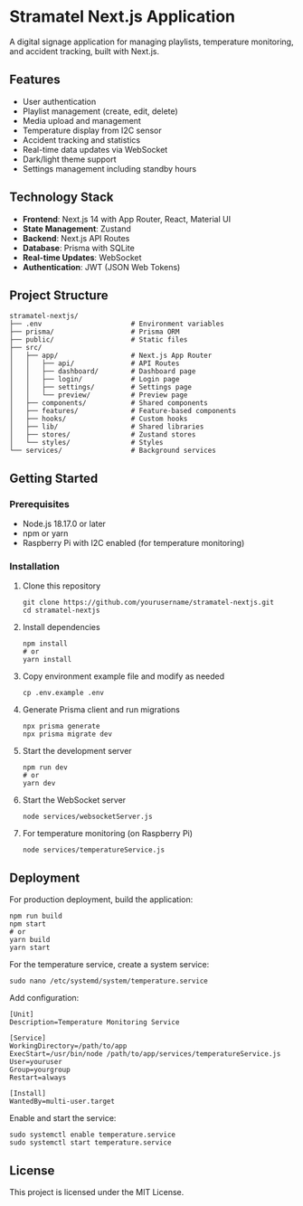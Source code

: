 # Stramatel Next.js Application

A digital signage application for managing playlists, temperature monitoring, and accident tracking, built with Next.js.

## Features

- User authentication
- Playlist management (create, edit, delete)
- Media upload and management
- Temperature display from I2C sensor
- Accident tracking and statistics
- Real-time data updates via WebSocket
- Dark/light theme support
- Settings management including standby hours

## Technology Stack

- **Frontend**: Next.js 14 with App Router, React, Material UI
- **State Management**: Zustand
- **Backend**: Next.js API Routes
- **Database**: Prisma with SQLite
- **Real-time Updates**: WebSocket
- **Authentication**: JWT (JSON Web Tokens)

## Project Structure

```
stramatel-nextjs/
├── .env                      # Environment variables
├── prisma/                   # Prisma ORM
├── public/                   # Static files
├── src/
│   ├── app/                  # Next.js App Router
│   │   ├── api/              # API Routes
│   │   ├── dashboard/        # Dashboard page
│   │   ├── login/            # Login page
│   │   ├── settings/         # Settings page
│   │   └── preview/          # Preview page
│   ├── components/           # Shared components
│   ├── features/             # Feature-based components
│   ├── hooks/                # Custom hooks
│   ├── lib/                  # Shared libraries
│   ├── stores/               # Zustand stores
│   └── styles/               # Styles
└── services/                 # Background services
```

## Getting Started

### Prerequisites

- Node.js 18.17.0 or later
- npm or yarn
- Raspberry Pi with I2C enabled (for temperature monitoring)

### Installation

1. Clone this repository
   ```
   git clone https://github.com/yourusername/stramatel-nextjs.git
   cd stramatel-nextjs
   ```

2. Install dependencies
   ```
   npm install
   # or
   yarn install
   ```

3. Copy environment example file and modify as needed
   ```
   cp .env.example .env
   ```

4. Generate Prisma client and run migrations
   ```
   npx prisma generate
   npx prisma migrate dev
   ```

5. Start the development server
   ```
   npm run dev
   # or
   yarn dev
   ```

6. Start the WebSocket server
   ```
   node services/websocketServer.js
   ```

7. For temperature monitoring (on Raspberry Pi)
   ```
   node services/temperatureService.js
   ```

## Deployment

For production deployment, build the application:

```
npm run build
npm start
# or
yarn build
yarn start
```

For the temperature service, create a system service:

```
sudo nano /etc/systemd/system/temperature.service
```

Add configuration:

```
[Unit]
Description=Temperature Monitoring Service

[Service]
WorkingDirectory=/path/to/app
ExecStart=/usr/bin/node /path/to/app/services/temperatureService.js
User=youruser
Group=yourgroup
Restart=always

[Install]
WantedBy=multi-user.target
```

Enable and start the service:

```
sudo systemctl enable temperature.service
sudo systemctl start temperature.service
```

## License

This project is licensed under the MIT License.